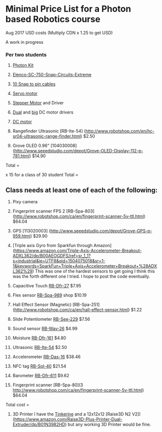 # Minimal Price List for a Photon based Robotics course 
Aug 2017 USD costs
(Multiply CDN x 1.25 to get USD)

A work in progress


### Per two students

1. [Photon Kit](https://store.particle.io/products/photon-kit)

1. [Elenco-SC-750-Snap-Circuits-Extreme](https://www.amazon.ca/Elenco-SC-750-Snap-Circuits-Extreme/dp/B0002AHQWS)

1. [10 Snap to pin cables](https://www.amazon.ca/Snap-Circuits-SCJW10-Project-Connectors/dp/B013DA8XH0/ref=sr_1_fkmr0_1?s=toys&ie=UTF8&qid=1504073209&sr=1-1-fkmr0&keywords=snapcircuits+10+Snap+to+pin+cables)

1. [Servo motor](https://www.pololu.com/product/1057)

1. [Stepper Motor](https://www.pololu.com/product/1204) and Driver

1. [Dual](https://www.pololu.com/product/2135) and [big](https://www.pololu.com/product/1451) DC motor drivers

1. [DC motor](https://www.pololu.com/product/3225)

1. Rangefinder Ultrasonic	[RB-Ite-54]	(http://www.robotshop.com/en/hc-sr04-ultrasonic-range-finder.html)	$2.50

1. Grove OLED 0.96"	[104030008]	(http://www.seeedstudio.com/depot/Grove-OLED-Display-112-p-781.html)	$14.90


Total =   

x 15 for a class of 30 student Total = 


## Class needs at least one of each of the following:

1. Pixy camera

1. Fingerprint scanner FPS	2	[RB-Spa-803]	(http://www.robotshop.com/ca/en/fingerprint-scanner-5v-ttl.html)	$64.04

1. GPS 	[113020003]	(http://www.seeedstudio.com/depot/Grove-GPS-p-959.html)	$29.90 


1. [Triple axis Gyro from Sparkfun through Amazon]  (https://www.amazon.com/Triple-Axis-Accelerometer-Breakout-ADXL362/dp/B00AEOGDFS/ref=sr_1_1?s=industrial&ie=UTF8&qid=1504075018&sr=1-1&keywords=SparkFun+Triple+Axis+Accelerometer+Breakout+%28ADXL362%29) This was one of the hardest sensors to get going I think this was the forth different one I tried. I hope to post the code eventually.


1. Capacitive Touch	[RB-Dfr-27](	http://www.robotshop.com/en/at42qt1010-capacitive-touch-breakout.html)	$7.95

1. Flex sensor		[RB-Spa-989](http://www.robotshop.com/ca/en/22-10k-flexible-sensor.html)	shop	$10.19

1. Hall Effect Sensor (Magnetic)		[RB-Spa-251]	(http://www.robotshop.com/ca/en/hall-effect-sensor.html)	$1.22











1. Slide Potentiometer	[RB-See-229](	http://www.robotshop.com/ca/en/grove-slide-potentiometer.html)	$7.56
1. Sound sensor	[RB-Wav-26](	http://www.robotshop.com/ca/en/sound-sensor.html)	$4.99
1. Moisture	[RB-Dfr-161](	http://www.robotshop.com/en/dfrobot-moisture-sensor.html)	$4.80
1. Ultrasonic	[RB-Ite-54](	http://www.robotshop.com/en/hc-sr04-ultrasonic-range-finder.html)	$2.50
1. Accelerometer	[RB-Das-16](	http://www.robotshop.com/ca/en/hovis-gyro-accelerometer-sensor.html)	$38.46
1. NFC tag	[RB-Sol-40](	http://www.robotshop.com/ca/en/serial-to-nfc-converter-module.html)	$21.54
1. Barometer	[RB-Dfr-611](	http://www.robotshop.com/ca/en/bmp180-barometer-module.html)	$9.62
1. Fingerprint scanner	[RB-Spa-80](3	http://www.robotshop.com/ca/en/fingerprint-scanner-5v-ttl.html)	$64.04























Total cost = 



1. 3D Printer I have the [Tinkerine](https://store.tinkerine.com/) and a 12x12x12 [Raise3D N2 V2])(https://www.amazon.com/Raise3D-Plus-Printer-Dual-Extruder/dp/B01N3982HD) but any working 3D Printer would be fine.





